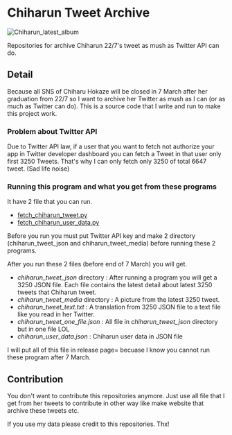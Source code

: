 # Chiharun Tweet Archive

![Chiharun_latest_album](https://static.wikia.nocookie.net/nanabunnonijyuuni/images/c/cb/Boku_ga_Motteru_Mono_Nara_Chiharu.jpg/revision/latest/scale-to-width-down/310?cb=20210122115209)

Repositories for archive Chiharun 22/7's tweet as mush as Twitter API can do.

## Detail

Because all SNS of Chiharu Hokaze will be closed in 7 March after her graduation from 22/7 so I want to archive her Twitter as mush as I can (or as much as Twitter can do).
This is a source code that I write and run to make this project work.

### Problem about Twitter API

Due to Twitter API law, if a user that you want to fetch not authorize your app in Twitter developer dashboard 
you can fetch a Tweet in that user only first 3250 Tweets. That's why I can only fetch only 3250 of total 6647 tweet. (Sad life noise)

### Running this program and what you get from these programs

It have 2 file that you can run.

- [fetch_chiharun_tweet.py](fetch_chiharun_tweet.py)
- [fetch_chiharun_user_data.py](fetch_chiharun_user_data.py)

Before you run you must put Twitter API key and make 2 directory (chiharun_tweet_json and chiharun_tweet_media) before running these 2 programs.

After you run these 2 files (before end of 7 March) you will get.

- *chiharun_tweet_json* directory : After running a program you will get a 3250 JSON file. Each file contains the latest detail about latest 3250 tweets that Chiharun tweet.
- *chiharun_tweet_media* directory : A picture from the latest 3250 tweet.
- *chiharun_tweet_text.txt* : A translation from 3250 JSON file to a text file like you read in her Twitter.
- *chiharun_tweet_one_file.json* : All file in *chiharun_tweet_json* directory but in one file LOL
- *chiharun_user_data.json* : Chiharun user data in JSON file

I will put all of this file in release page= becuase I know you cannot run these program after 7 March.

## Contribution

You don't want to contribute this repositories anymore. Just use all file that I get from her tweets to contribute in other way like make website that archive these tweets etc.

If you use my data please credit to this repositories. Thx!

